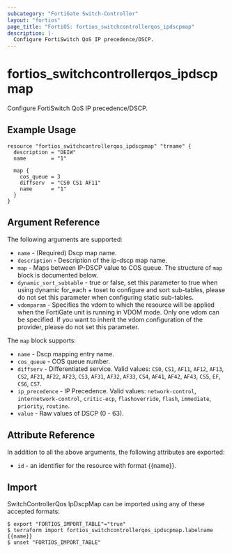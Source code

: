 ```yaml
---
subcategory: "FortiGate Switch-Controller"
layout: "fortios"
page_title: "FortiOS: fortios_switchcontrollerqos_ipdscpmap"
description: |-
  Configure FortiSwitch QoS IP precedence/DSCP.
---
```


# fortios_switchcontrollerqos_ipdscpmap
Configure FortiSwitch QoS IP precedence/DSCP.

## Example Usage

```hcl
resource "fortios_switchcontrollerqos_ipdscpmap" "trname" {
  description = "DEIW"
  name        = "1"

  map {
    cos_queue = 3
    diffserv  = "CS0 CS1 AF11"
    name      = "1"
  }
}
```

## Argument Reference

The following arguments are supported:

* `name` - (Required) Dscp map name.
* `description` - Description of the ip-dscp map name.
* `map` - Maps between IP-DSCP value to COS queue. The structure of `map` block is documented below.
* `dynamic_sort_subtable` - true or false, set this parameter to true when using dynamic for_each + toset to configure and sort sub-tables, please do not set this parameter when configuring static sub-tables.
* `vdomparam` - Specifies the vdom to which the resource will be applied when the FortiGate unit is running in VDOM mode. Only one vdom can be specified. If you want to inherit the vdom configuration of the provider, please do not set this parameter.

The `map` block supports:

* `name` - Dscp mapping entry name.
* `cos_queue` - COS queue number.
* `diffserv` - Differentiated service. Valid values: `CS0`, `CS1`, `AF11`, `AF12`, `AF13`, `CS2`, `AF21`, `AF22`, `AF23`, `CS3`, `AF31`, `AF32`, `AF33`, `CS4`, `AF41`, `AF42`, `AF43`, `CS5`, `EF`, `CS6`, `CS7`.
* `ip_precedence` - IP Precedence. Valid values: `network-control`, `internetwork-control`, `critic-ecp`, `flashoverride`, `flash`, `immediate`, `priority`, `routine`.
* `value` - Raw values of DSCP (0 - 63).


## Attribute Reference

In addition to all the above arguments, the following attributes are exported:
* `id` - an identifier for the resource with format {{name}}.

## Import

SwitchControllerQos IpDscpMap can be imported using any of these accepted formats:
```
$ export "FORTIOS_IMPORT_TABLE"="true"
$ terraform import fortios_switchcontrollerqos_ipdscpmap.labelname {{name}}
$ unset "FORTIOS_IMPORT_TABLE"
```
